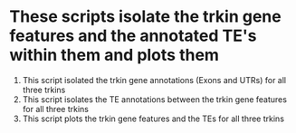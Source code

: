 
# These scripts isolate the trkin gene features and the annotated TE's within them and plots them #
1. This script isolated the trkin gene annotations (Exons and UTRs) for all three trkins
2. This script isolates the TE annotations between the trkin gene features for all three trkins
3. This script plots the trkin gene features and the TEs for all three trkins
